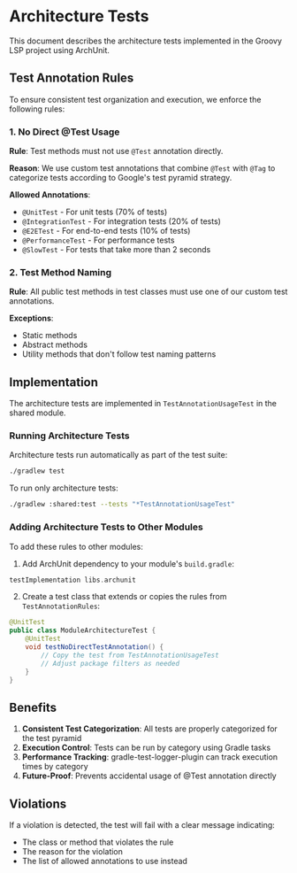 # Architecture Tests

This document describes the architecture tests implemented in the Groovy LSP project using ArchUnit.

## Test Annotation Rules

To ensure consistent test organization and execution, we enforce the following rules:

### 1. No Direct @Test Usage

**Rule**: Test methods must not use `@Test` annotation directly.

**Reason**: We use custom test annotations that combine `@Test` with `@Tag` to categorize tests according to Google's test pyramid strategy.

**Allowed Annotations**:
- `@UnitTest` - For unit tests (70% of tests)
- `@IntegrationTest` - For integration tests (20% of tests)
- `@E2ETest` - For end-to-end tests (10% of tests)
- `@PerformanceTest` - For performance tests
- `@SlowTest` - For tests that take more than 2 seconds

### 2. Test Method Naming

**Rule**: All public test methods in test classes must use one of our custom test annotations.

**Exceptions**:
- Static methods
- Abstract methods
- Utility methods that don't follow test naming patterns

## Implementation

The architecture tests are implemented in `TestAnnotationUsageTest` in the shared module.

### Running Architecture Tests

Architecture tests run automatically as part of the test suite:

```bash
./gradlew test
```

To run only architecture tests:

```bash
./gradlew :shared:test --tests "*TestAnnotationUsageTest"
```

### Adding Architecture Tests to Other Modules

To add these rules to other modules:

1. Add ArchUnit dependency to your module's `build.gradle`:
```gradle
testImplementation libs.archunit
```

2. Create a test class that extends or copies the rules from `TestAnnotationRules`:
```java
@UnitTest
public class ModuleArchitectureTest {
    @UnitTest
    void testNoDirectTestAnnotation() {
        // Copy the test from TestAnnotationUsageTest
        // Adjust package filters as needed
    }
}
```

## Benefits

1. **Consistent Test Categorization**: All tests are properly categorized for the test pyramid
2. **Execution Control**: Tests can be run by category using Gradle tasks
3. **Performance Tracking**: gradle-test-logger-plugin can track execution times by category
4. **Future-Proof**: Prevents accidental usage of @Test annotation directly

## Violations

If a violation is detected, the test will fail with a clear message indicating:
- The class or method that violates the rule
- The reason for the violation
- The list of allowed annotations to use instead
